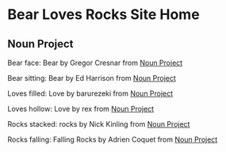 # Bear Loves Rocks Site Home

## Noun Project

Bear face: Bear by Gregor Cresnar from <a href="https://thenounproject.com/browse/icons/term/bear/" target="_blank" title="Bear Icons">Noun Project</a>

Bear sitting: Bear by Ed Harrison from <a href="https://thenounproject.com/browse/icons/term/bear/" target="_blank" title="Bear Icons">Noun Project</a>

Loves filled: Love by barurezeki from <a href="https://thenounproject.com/browse/icons/term/love/" target="_blank" title="Love Icons">Noun Project</a>

Loves hollow: Love by rex from <a href="https://thenounproject.com/browse/icons/term/love/" target="_blank" title="Love Icons">Noun Project</a>

Rocks stacked: rocks by Nick Kinling from <a href="https://thenounproject.com/browse/icons/term/rocks/" target="_blank" title="rocks Icons">Noun Project</a>

Rocks falling: Falling Rocks by Adrien Coquet from <a href="https://thenounproject.com/browse/icons/term/falling-rocks/" target="_blank" title="Falling Rocks Icons">Noun Project</a>

